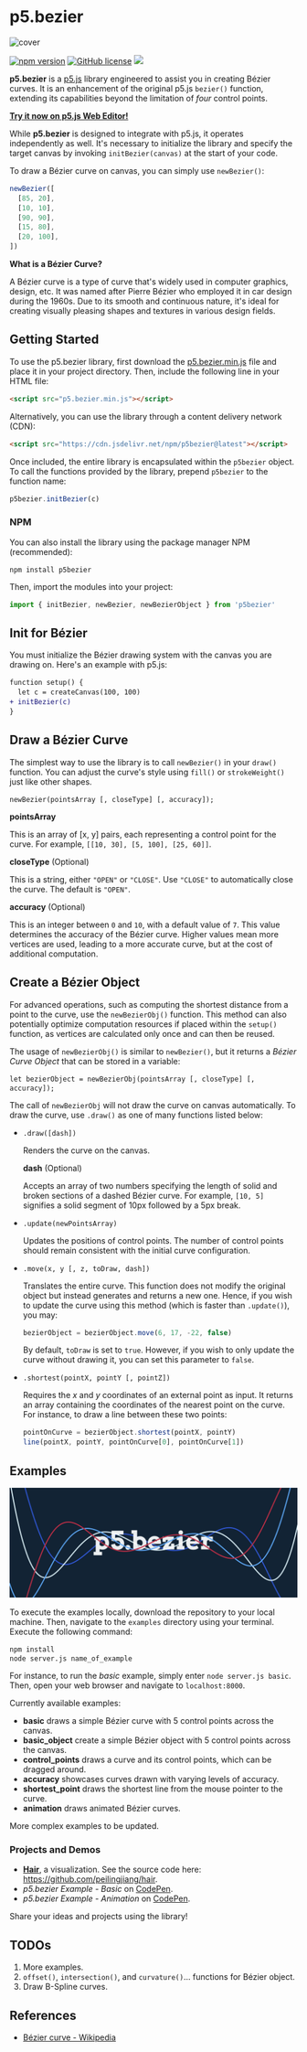 # p5.bezier

![cover](img/cover.jpg)

[![npm version](https://img.shields.io/npm/v/p5bezier.svg?style=flat-square)](https://npmjs.org/package/p5bezier)
[![GitHub license](https://img.shields.io/github/license/peilingjiang/p5.bezier?style=flat-square)](https://github.com/peilingjiang/p5.bezier/blob/main/LICENSE)
[![](https://data.jsdelivr.com/v1/package/npm/p5bezier/badge)](https://www.jsdelivr.com/package/npm/p5bezier)

**p5.bezier** is a [p5.js](https://p5js.org) library engineered to assist you in creating Bézier curves. It is an enhancement of the original p5.js `bezier()` function, extending its capabilities beyond the limitation of _four_ control points.

<!-- [**Try it now on p5.js Web Editor!**](https://editor.p5js.org/peilingjiang/sketches/7Z2pRG-TB) -->

[**Try it now on p5.js Web Editor!**](https://editor.p5js.org/peilingjiang/sketches/mVXzWEJbT)

While **p5.bezier** is designed to integrate with p5.js, it operates independently as well. It's necessary to initialize the library and specify the target canvas by invoking `initBezier(canvas)` at the start of your code.

To draw a Bézier curve on canvas, you can simply use `newBezier()`:

```js
newBezier([
  [85, 20],
  [10, 10],
  [90, 90],
  [15, 80],
  [20, 100],
])
```

**What is a Bézier Curve?**

A Bézier curve is a type of curve that's widely used in computer graphics, design, etc. It was named after Pierre Bézier who employed it in car design during the 1960s. Due to its smooth and continuous nature, it's ideal for creating visually pleasing shapes and textures in various design fields.

## Getting Started

To use the p5.bezier library, first download the [p5.bezier.min.js](https://raw.githubusercontent.com/peilingjiang/p5.bezier/main/lib/p5.bezier.min.js) file and place it in your project directory. Then, include the following line in your HTML file:

```HTML
<script src="p5.bezier.min.js"></script>
```

Alternatively, you can use the library through a content delivery network (CDN):

```HTML
<script src="https://cdn.jsdelivr.net/npm/p5bezier@latest"></script>
```

Once included, the entire library is encapsulated within the `p5bezier` object. To call the functions provided by the library, prepend `p5bezier` to the function name:

```js
p5bezier.initBezier(c)
```

### NPM

You can also install the library using the package manager NPM (recommended):

```
npm install p5bezier
```

Then, import the modules into your project:

```js
import { initBezier, newBezier, newBezierObject } from 'p5bezier'
```

## Init for Bézier

You must initialize the Bézier drawing system with the canvas you are drawing on. Here's an example with p5.js:

```diff
function setup() {
  let c = createCanvas(100, 100)
+ initBezier(c)
}
```

## Draw a Bézier Curve

The simplest way to use the library is to call `newBezier()` in your `draw()` function. You can adjust the curve's style using `fill()` or `strokeWeight()` just like other shapes.

```
newBezier(pointsArray [, closeType] [, accuracy]);
```

**pointsArray**

This is an array of [x, y] pairs, each representing a control point for the curve. For example, `[[10, 30], [5, 100], [25, 60]]`.

**closeType** (Optional)

This is a string, either `"OPEN"` or `"CLOSE"`. Use `"CLOSE"` to automatically close the curve. The default is `"OPEN"`.

**accuracy** (Optional)

This is an integer between `0` and `10`, with a default value of `7`. This value determines the accuracy of the Bézier curve. Higher values mean more vertices are used, leading to a more accurate curve, but at the cost of additional computation.

## Create a Bézier Object

For advanced operations, such as computing the shortest distance from a point to the curve, use the `newBezierObj()` function. This method can also potentially optimize computation resources if placed within the `setup()` function, as vertices are calculated only once and can then be reused.

The usage of `newBezierObj()` is similar to `newBezier()`, but it returns a _Bézier Curve Object_ that can be stored in a variable:

```
let bezierObject = newBezierObj(pointsArray [, closeType] [, accuracy]);
```

The call of `newBezierObj` will not draw the curve on canvas automatically. To draw the curve, use `.draw()` as one of many functions listed below:

- `.draw([dash])`

  Renders the curve on the canvas.

  **dash** (Optional)

  Accepts an array of two numbers specifying the length of solid and broken sections of a dashed Bézier curve. For example, `[10, 5]` signifies a solid segment of 10px followed by a 5px break.

- `.update(newPointsArray)`

  Updates the positions of control points. The number of control points should remain consistent with the initial curve configuration.

- `.move(x, y [, z, toDraw, dash])`

  Translates the entire curve. This function does not modify the original object but instead generates and returns a new one. Hence, if you wish to update the curve using this method (which is faster than `.update()`), you may:

  ```js
  bezierObject = bezierObject.move(6, 17, -22, false)
  ```

  By default, `toDraw` is set to `true`. However, if you wish to only update the curve without drawing it, you can set this parameter to `false`.

- `.shortest(pointX, pointY [, pointZ])`

  Requires the _x_ and _y_ coordinates of an external point as input. It returns an array containing the coordinates of the nearest point on the curve. For instance, to draw a line between these two points:

  ```js
  pointOnCurve = bezierObject.shortest(pointX, pointY)
  line(pointX, pointY, pointOnCurve[0], pointOnCurve[1])
  ```

## Examples

![cover](img/example.png)

To execute the examples locally, download the repository to your local machine. Then, navigate to the `examples` directory using your terminal. Execute the following command:

```
npm install
node server.js name_of_example
```

For instance, to run the _basic_ example, simply enter `node server.js basic`. Then, open your web browser and navigate to `localhost:8000`.

Currently available examples:

- **basic** draws a simple Bézier curve with 5 control points across the canvas.
- **basic_object** create a simple Bézier object with 5 control points across the canvas.
- **control_points** draws a curve and its control points, which can be dragged around.
- **accuracy** showcases curves drawn with varying levels of accuracy.
- **shortest_point** draws the shortest line from the mouse pointer to the curve.
- **animation** draws animated Bézier curves.

More complex examples to be updated.

### Projects and Demos

- [**Hair**](https://no-loss.netlify.app/), a visualization. See the source code here: https://github.com/peilingjiang/hair.
- _p5.bezier Example - Basic_ on [CodePen](https://codepen.io/peilingjiang/pen/ZEOLVPx).
- _p5.bezier Example - Animation_ on [CodePen](https://codepen.io/peilingjiang/pen/eYMRJax).

Share your ideas and projects using the library!

## TODOs

1. More examples.
2. `offset()`, `intersection()`, and `curvature()`... functions for Bézier object.
3. Draw B-Spline curves.

## References

- [Bézier curve - Wikipedia](https://en.wikipedia.org/wiki/B%C3%A9zier_curve)
